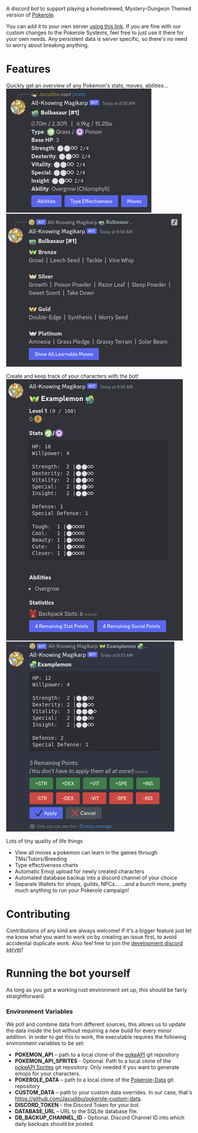 A discord bot to support playing a homebrewed, Mystery-Dungeon Themed version
of [Pokerole](https://www.pokeroleproject.com).

You can add it to your own
server [using this link](https://discord.com/oauth2/authorize?client_id=1113153708201615430&permissions=9089493346368&scope=applications.commands%20bot).
If you are fine with our
custom changes to the Pokerole Systems, feel free to just use it there for your own needs. Any persistent
data is server specific, so there's no need to worry about breaking anything.

# Features

Quickly get an overview of any Pokemon's stats, moves, abilities...
![Stat Screenshot](screenshots/stats.png)
![Stat Screenshot](screenshots/moves.png)

Create and keep track of your characters with the bot!
![Stat Screenshot](screenshots/character_post.png)
![Stat Screenshot](screenshots/character_edit.png)

Lots of tiny quality of life things

- View all moves a pokemon can learn in the games through TMs/Tutors/Breeding
- Type effectiveness charts
- Automatic Emoji upload for newly created characters
- Automated database backup into a discord channel of your choice
- Separate Wallets for shops, guilds, NPCs...
  ...and a bunch more, pretty much anything to run your Pokerole campaign!

# Contributing

Contributions of any kind are always welcome!
If it's a bigger feature just let me know what you want to work on by creating an issue first, to avoid accidental
duplicate work.
Also feel free to join the [development discord server](https://discord.gg/jVrv2YG2zU)!

# Running the bot yourself

As long as you got a working rust environment set up, this should be fairly straightforward.

### Environment Variables

We poll and combine data from different sources, this allows us to update the data inside the bot without requiring a
new build for every minor addition. In order to get this to work, the executable requires the following environment
variables to be set:

- **POKEMON_API** – path to a local clone of the [pokeAPI](https://github.com/PokeAPI/pokeapi) git repository
- **POKEMON_API_SPRITES** - Optional. Path to a local clone of the [pokeAPI Sprites](https://github.com/PokeAPI/sprites)
  git
  repository. Only needed if you want to generate emojis for your characters.
- **POKEROLE_DATA** – path to a local clone of
  the [Pokerole-Data](https://github.com/Pokerole-Software-Development/Pokerole-Data) git repository
- **CUSTOM_DATA** – path to your custom data overrides. In our case,
  that's https://github.com/Jacudibu/pokerole-custom-data.
- **DISCORD_TOKEN** – the Discord Token for your bot.
- **DATABASE_URL** – URL to the SQLite database file.
- **DB_BACKUP_CHANNEL_ID** – Optional. Discord Channel ID into which daily backups should be posted.
